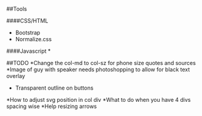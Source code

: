 ##Tools

####CSS/HTML
* Bootstrap
* Normalize.css

####Javascript
*

##TODO
*Change the col-md to col-sz for phone size quotes and sources
*Image of guy with speaker needs photoshopping to allow for black text overlay
* Transparent outline on buttons

*How to adjust svg position in col div
*What to do when you have 4 divs spacing wise
*Help resizing arrows
